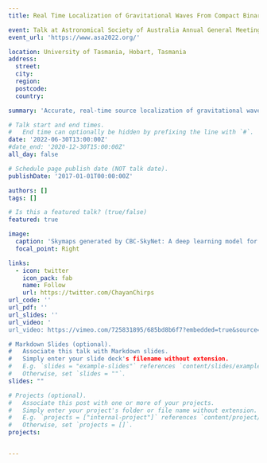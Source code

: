 ```yaml
---
title: Real Time Localization of Gravitational Waves From Compact Binary Coalescences Using Deep Learning [Conference Talk]

event: Talk at Astronomical Society of Australia Annual General Meeting 2022, Hobart
event_url: 'https://www.asa2022.org/'

location: University of Tasmania, Hobart, Tasmania
address:
  street: 
  city: 
  region: 
  postcode: 
  country: 

summary: 'Accurate, real-time source localization of gravitational wave (GW) events is important for electromagnetic follow-up observations of short gamma ray bursts, which follow binary neutron star mergers. Current parameter estimation methods like Markov Chain Monte Carlo (MCMC) and Nested sampling used by the LIGO-Virgo-Kagra collaboration, however, can take anywhere between a few hours to several days to infer the GW source parameter posteriors. Faster, approximately Bayesian methods like Bayestar (Singer and Price, 2016) can localize GWs in around 1 sec, but is less accurate. In this work, we introduce a deep learning model using the Normalizing Flows technique to estimate the sky direction posteriors of all compact binary coalescence (CBC) sources - binary black hole, binary neutron star, and neutron star - black hole mergers at orders of magnitude faster speed of a few milliseconds, at comparable accuracy to existing observed and published results. This is the only deep learning-based model, at the time of writing, that can achieve accurate source localization of all kinds of CBC sources at milli-second latency. We demonstrate the performance of this model on simulated two and three detector CBC signals injected in stationary, Gaussian noise and coloured by advanced LIGO power spectral density. We also discuss the application of this model for rapid estimation of other source parameter posteriors which are important for electromagnetic follow-up, like the masses and distance of the binary system.'

# Talk start and end times.
#   End time can optionally be hidden by prefixing the line with `#`.
date: '2022-06-30T13:00:00Z'
#date_end: '2020-12-30T15:00:00Z'
all_day: false

# Schedule page publish date (NOT talk date).
publishDate: '2017-01-01T00:00:00Z'

authors: []
tags: []

# Is this a featured talk? (true/false)
featured: true

image:
  caption: 'Skymaps generated by CBC-SkyNet: A deep learning model for gravitational wave sky localization of all CBC sources.'
  focal_point: Right

links:
  - icon: twitter
    icon_pack: fab
    name: Follow
    url: https://twitter.com/ChayanChirps
url_code: ''
url_pdf: ''
url_slides: ''
url_video: '
url_video: https://vimeo.com/725831895/685bd8b6f7?embedded=true&source=vimeo_logo&owner=178323738

# Markdown Slides (optional).
#   Associate this talk with Markdown slides.
#   Simply enter your slide deck's filename without extension.
#   E.g. `slides = "example-slides"` references `content/slides/example-slides.md`.
#   Otherwise, set `slides = ""`.
slides: ""

# Projects (optional).
#   Associate this post with one or more of your projects.
#   Simply enter your project's folder or file name without extension.
#   E.g. `projects = ["internal-project"]` references `content/project/deep-learning/index.md`.
#   Otherwise, set `projects = []`.
projects:


---
```



